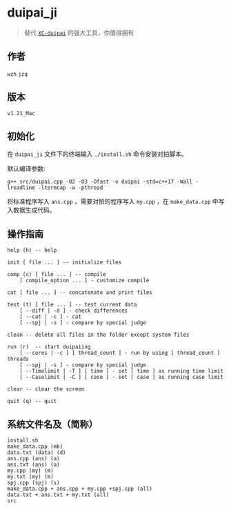 # duipai_ji
> 替代 [``XC-duipai``](https://github.com/wchengk09/XC-duipai) 的强大工具，你值得拥有

## 作者
``wzh`` ``jzq``

## 版本
``v1.21_Mac``

## 初始化
在 ``duipai_ji`` 文件下的终端输入 ``./install.sh`` 命令安装对拍脚本。

默认编译参数: 

``
g++ src/duipai.cpp -O2 -O3 -Ofast -o duipai -std=c++17 -Wall -lreadline -ltermcap -w -pthread
``


将标准程序写入 `ans.cpp` ，需要对拍的程序写入 `my.cpp` ，在 `make_data.cpp` 中写入数据生成代码。


## 操作指南
```
help (h) -- help

init [ file ... ] -- initialize files

comp (c) [ file ... ] -- compile
    [ compile_option ... ] - customize compile

cat [ file ... ] -- concatenate and print files

test (t) [ file ... ] -- test current data
    [ --diff | -d ] - check differences
    [ --cat | -c ] - cat
    [ --spj | -s ] - compare by special judge

clean -- delete all files in the folder except system files

run (r)  -- start duipaiing
    [ --cores | -c ] [ thread_count ] - run by using [ thread_count ] threads
    [ --spj | -s ] - compare by special judge
    [ --Timelimit | -T ] [ time ] - set [ time ] as running time limit
    [ --Caselimit | -C ] [ case ] - set [ case ] as running case limit

clear -- clear the screen

quit (q) -- quit
```

## 系统文件名及（简称）
```
install.sh
make_data.cpp (mk)
data.txt (data) (d)
ans.cpp (ans) (a)
ans.txt (ans) (a)
my.cpp (my) (m)
my.txt (my) (m)
spj.cpp (spj) (s)
make_data.cpp + ans.cpp + my.cpp +spj.cpp (all)
data.txt + ans.txt + my.txt (all)
src
```